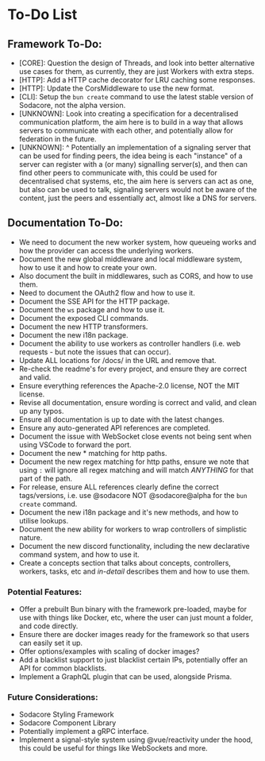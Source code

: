 # To-Do List

## Framework To-Do:

- [CORE]: Question the design of Threads, and look into better alternative use cases for them, as currently, they are just Workers with extra steps.
- [HTTP]: Add a HTTP cache decorator for LRU caching some responses.
- [HTTP]: Update the CorsMiddleware to use the new format.
- [CLI]: Setup the `bun create` command to use the latest stable version of Sodacore, not the alpha version.
- [UNKNOWN]: Look into creating a specification for a decentralised communication platform, the aim here is to build in a way that allows servers to communicate with each other, and potentially allow for federation in the future.
- [UNKNOWN]: ^ Potentially an implementation of a signaling server that can be used for finding peers, the idea being is each "instance" of a server can register with a (or many) signalling server(s), and then can find other peers to communicate with, this could be used for decentralised chat systems, etc, the aim here is servers can act as one, but also can be used to talk, signaling servers would not be aware of the content, just the peers and essentially act, almost like a DNS for servers.

## Documentation To-Do:

- We need to document the new worker system, how queueing works and how the provider can access the underlying workers.
- Document the new global middleware and local middleware system, how to use it and how to create your own.
- Also document the built in middlewares, such as CORS, and how to use them.
- Need to document the OAuth2 flow and how to use it.
- Document the SSE API for the HTTP package.
- Document the `ws` package and how to use it.
- Document the exposed CLI commands.
- Document the new HTTP transformers.
- Document the new i18n package.
- Document the ability to use workers as controller handlers (i.e. web requests - but note the issues that can occur).
- Update ALL locations for /docs/ in the URL and remove that.
- Re-check the readme's for every project, and ensure they are correct and valid.
- Ensure everything references the Apache-2.0 license, NOT the MIT license.
- Revise all documentation, ensure wording is correct and valid, and clean up any typos.
- Ensure all documentation is up to date with the latest changes.
- Ensure any auto-generated API references are completed.
- Document the issue with WebSocket close events not being sent when using VSCode to forward the port.
- Document the new * matching for http paths.
- Document the new regex matching for http paths, ensure we note that using `:` will ignore all regex matching and will match _ANYTHING_ for that part of the path.
- For release, ensure ALL references clearly define the correct tags/versions, i.e. use @sodacore NOT @sodacore@alpha for the `bun create` command.
- Document the new i18n package and it's new methods, and how to utilise lookups.
- Document the new ability for workers to wrap controllers of simplistic nature.
- Document the new discord functionality, including the new declarative command system, and how to use it.
- Create a concepts section that talks about concepts, controllers, workers, tasks, etc and _in-detail_ describes them and how to use them.

### Potential Features:

- Offer a prebuilt Bun binary with the framework pre-loaded, maybe for use with things like Docker, etc, where the user can just mount a folder, and code directly.
- Ensure there are docker images ready for the framework so that users can easily set it up.
- Offer options/examples with scaling of docker images?
- Add a blacklist support to just blacklist certain IPs, potentially offer an API for common blacklists.
- Implement a GraphQL plugin that can be used, alongside Prisma.

### Future Considerations:

- Sodacore Styling Framework
- Sodacore Component Library
- Potentially implement a gRPC interface.
- Implement a signal-style system using @vue/reactivity under the hood, this could be useful for things like WebSockets and more.
